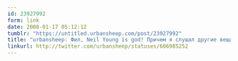 ```yaml
---
id: 23927992
form: link
date: 2008-01-17 05:12:12
tumblr: "https://untitled.urbansheep.com/post/23927992"
title: "urbansheep: Фил, Neil Young is god! Причем я слушал другие вещи — без Джармуша и диалогов Янг не так прекрасен."
linkurl: http://twitter.com/urbansheep/statuses/606985252
---
```


